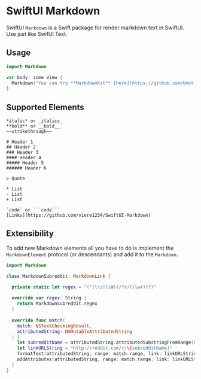 # SwiftUI Markdown

SwiftUI `Markdown` is a Swift package for render markdown text in SwiftUI. Use just like SwifUI Text.

## Usage

```swift
import Markdown

var body: some View {
  Markdown("You can try **MarkdownKit** [here](https://github.com/bmoliveira/MarkdownKit).")
}
```

## Supported Elements

```
*italic* or _italics_
**bold** or __bold__
~~strikethrough~~

# Header 1
## Header 2
### Header 3
#### Header 4
##### Header 5
###### Header 6

> Quote

* List
- List
+ List

`code` or ```code```
[Links](https://github.com/viere1234/SwiftUI-Markdown)
```

## Extensibility

To add new Markdown elements all you have to do is implement the `MarkdownElement` protocol (or descendants) and add it to the `Markdown`.

```swift
import Markdown

class MarkdownSubreddit: MarkdownLink {

  private static let regex = "(^|\\s|\\W)(/?r/(\\w+)/?)"
  
  override var regex: String {
    return MarkdownSubreddit.regex
  }
  
  override func match(
    match: NSTextCheckingResult,
    attributedString: NSMutableAttributedString
  ) {
    let subredditName = attributedString.attributedSubstringFromRange(match.rangeAtIndex(3)).string
    let linkURLString = "http://reddit.com/r/\(subredditName)"
    formatText(attributedString, range: match.range, link: linkURLString)
    addAttributes(attributedString, range: match.range, link: linkURLString)
  }
}
```
